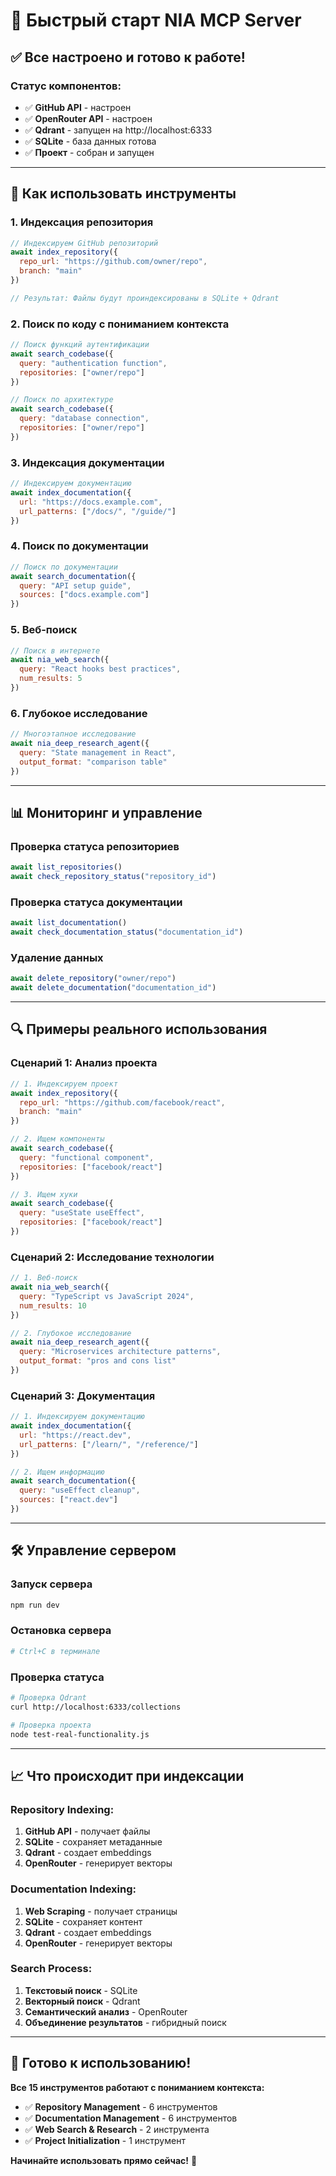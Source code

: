 # 🚀 Быстрый старт NIA MCP Server

## ✅ **Все настроено и готово к работе!**

### **Статус компонентов:**
- ✅ **GitHub API** - настроен
- ✅ **OpenRouter API** - настроен  
- ✅ **Qdrant** - запущен на http://localhost:6333
- ✅ **SQLite** - база данных готова
- ✅ **Проект** - собран и запущен

---

## 🎯 **Как использовать инструменты**

### **1. Индексация репозитория**
```javascript
// Индексируем GitHub репозиторий
await index_repository({
  repo_url: "https://github.com/owner/repo",
  branch: "main"
})

// Результат: Файлы будут проиндексированы в SQLite + Qdrant
```

### **2. Поиск по коду с пониманием контекста**
```javascript
// Поиск функций аутентификации
await search_codebase({
  query: "authentication function",
  repositories: ["owner/repo"]
})

// Поиск по архитектуре
await search_codebase({
  query: "database connection",
  repositories: ["owner/repo"]
})
```

### **3. Индексация документации**
```javascript
// Индексируем документацию
await index_documentation({
  url: "https://docs.example.com",
  url_patterns: ["/docs/", "/guide/"]
})
```

### **4. Поиск по документации**
```javascript
// Поиск по документации
await search_documentation({
  query: "API setup guide",
  sources: ["docs.example.com"]
})
```

### **5. Веб-поиск**
```javascript
// Поиск в интернете
await nia_web_search({
  query: "React hooks best practices",
  num_results: 5
})
```

### **6. Глубокое исследование**
```javascript
// Многоэтапное исследование
await nia_deep_research_agent({
  query: "State management in React",
  output_format: "comparison table"
})
```

---

## 📊 **Мониторинг и управление**

### **Проверка статуса репозиториев**
```javascript
await list_repositories()
await check_repository_status("repository_id")
```

### **Проверка статуса документации**
```javascript
await list_documentation()
await check_documentation_status("documentation_id")
```

### **Удаление данных**
```javascript
await delete_repository("owner/repo")
await delete_documentation("documentation_id")
```

---

## 🔍 **Примеры реального использования**

### **Сценарий 1: Анализ проекта**
```javascript
// 1. Индексируем проект
await index_repository({
  repo_url: "https://github.com/facebook/react",
  branch: "main"
})

// 2. Ищем компоненты
await search_codebase({
  query: "functional component",
  repositories: ["facebook/react"]
})

// 3. Ищем хуки
await search_codebase({
  query: "useState useEffect",
  repositories: ["facebook/react"]
})
```

### **Сценарий 2: Исследование технологии**
```javascript
// 1. Веб-поиск
await nia_web_search({
  query: "TypeScript vs JavaScript 2024",
  num_results: 10
})

// 2. Глубокое исследование
await nia_deep_research_agent({
  query: "Microservices architecture patterns",
  output_format: "pros and cons list"
})
```

### **Сценарий 3: Документация**
```javascript
// 1. Индексируем документацию
await index_documentation({
  url: "https://react.dev",
  url_patterns: ["/learn/", "/reference/"]
})

// 2. Ищем информацию
await search_documentation({
  query: "useEffect cleanup",
  sources: ["react.dev"]
})
```

---

## 🛠️ **Управление сервером**

### **Запуск сервера**
```bash
npm run dev
```

### **Остановка сервера**
```bash
# Ctrl+C в терминале
```

### **Проверка статуса**
```bash
# Проверка Qdrant
curl http://localhost:6333/collections

# Проверка проекта
node test-real-functionality.js
```

---

## 📈 **Что происходит при индексации**

### **Repository Indexing:**
1. **GitHub API** - получает файлы
2. **SQLite** - сохраняет метаданные
3. **Qdrant** - создает embeddings
4. **OpenRouter** - генерирует векторы

### **Documentation Indexing:**
1. **Web Scraping** - получает страницы
2. **SQLite** - сохраняет контент
3. **Qdrant** - создает embeddings
4. **OpenRouter** - генерирует векторы

### **Search Process:**
1. **Текстовый поиск** - SQLite
2. **Векторный поиск** - Qdrant
3. **Семантический анализ** - OpenRouter
4. **Объединение результатов** - гибридный поиск

---

## 🎉 **Готово к использованию!**

**Все 15 инструментов работают с пониманием контекста:**

- ✅ **Repository Management** - 6 инструментов
- ✅ **Documentation Management** - 6 инструментов  
- ✅ **Web Search & Research** - 2 инструмента
- ✅ **Project Initialization** - 1 инструмент

**Начинайте использовать прямо сейчас!** 🚀 